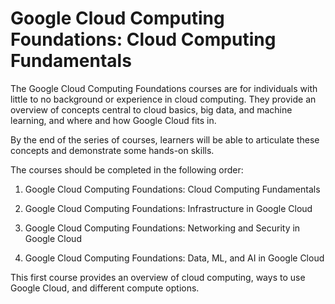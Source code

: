# Google Cloud Computing Foundations: Cloud Computing Fundamentals

The Google Cloud Computing Foundations courses are for individuals with little to no background or experience in cloud computing. They provide an overview of concepts central to cloud basics, big data, and machine learning, and where and how Google Cloud fits in.

By the end of the series of courses, learners will be able to articulate these concepts and demonstrate some hands-on skills.

The courses should be completed in the following order:

1. Google Cloud Computing Foundations: Cloud Computing Fundamentals

2. Google Cloud Computing Foundations: Infrastructure in Google Cloud

3. Google Cloud Computing Foundations: Networking and Security in Google Cloud

4. Google Cloud Computing Foundations: Data, ML, and AI in Google Cloud

This first course provides an overview of cloud computing, ways to use Google Cloud, and different compute options.